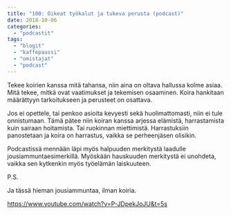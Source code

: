 ```yaml
---
title: "100: Oikeat työkalut ja tukeva perusta (podcast)"
date: 2018-10-06
categories: 
  - "podcastit"
tags: 
  - "blogit"
  - "kaffepaussi"
  - "omistajat"
  - "podcast"
---
```


Tekee koirien kanssa mitä tahansa, niin aina on oltava hallussa kolme asiaa. Mitä tekee, mitkä ovat vaatimukset ja tekemisen osaaminen. Koira hankitaan määrättyyn tarkoitukseen ja perusteet on osattava.

<!--more-->

Jos ei opettele, tai penkoo asioita kevyesti sekä huolimattomasti, niin ei tule onnistumaan. Tämä pätee niin koiran kanssa arjessa elämistä, harrastamista kuin sairaan hoitamista. Tai ruokinnan miettimistä. Harrastuksiin panostetaan ja koira on harrastus, vaikka se perheenjäsen olisikin.

Podcastissä mennään läpi myös halpuuden merkitystä laadulle jousiammuntaesimerkillä. Myöskään hauskuuden merkitystä ei unohdeta, vaikka sen kytkenkin myös työelämän laiskuuteen.

P.S.

Ja tässä hieman jousiammuntaa, ilman koiria.

https://www.youtube.com/watch?v=P-JDpekJoJU&t=5s
